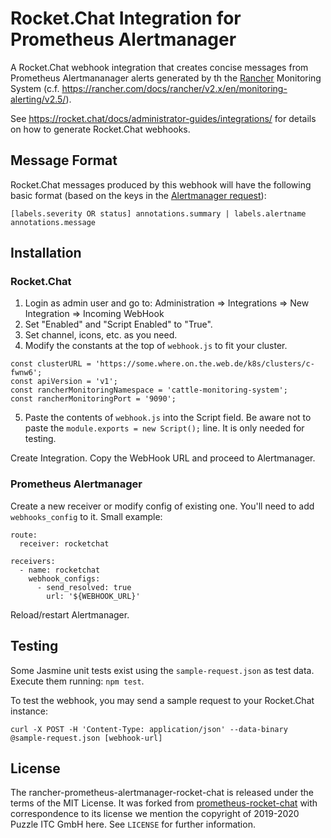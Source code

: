 # Rocket.Chat Integration for Prometheus Alertmanager

A Rocket.Chat webhook integration that creates concise messages from Prometheus Alertmananager alerts generated
by th the [Rancher](https://rancher.com/) Monitoring System (c.f. https://rancher.com/docs/rancher/v2.x/en/monitoring-alerting/v2.5/).

See https://rocket.chat/docs/administrator-guides/integrations/ for details on how to generate Rocket.Chat webhooks.

## Message Format

Rocket.Chat messages produced by this webhook will have the following basic format (based on the keys in the [Alertmanager request](sample-request.json)):

    [labels.severity OR status] annotations.summary | labels.alertname
    annotations.message

## Installation

### Rocket.Chat

1. Login as admin user and go to: Administration => Integrations => New Integration => Incoming WebHook
2. Set "Enabled" and "Script Enabled" to "True".
3. Set channel, icons, etc. as you need.
4. Modify the constants at the top of `webhook.js` to fit your cluster.
```
const clusterURL = 'https://some.where.on.the.web.de/k8s/clusters/c-fwnw6';
const apiVersion = 'v1';
const rancherMonitoringNamespace = 'cattle-monitoring-system';
const rancherMonitoringPort = '9090';
```
5. Paste the contents of `webhook.js` into the Script field. Be aware not to paste the `module.exports = new Script();` 
line. It is only needed for testing.


Create Integration. Copy the WebHook URL and proceed to Alertmanager.

### Prometheus Alertmanager

Create a new receiver or modify config of existing one. You'll need to add `webhooks_config` to it. Small example:

    route:
      receiver: rocketchat

    receivers:
      - name: rocketchat
        webhook_configs:
          - send_resolved: true
            url: '${WEBHOOK_URL}'

Reload/restart Alertmanager.

## Testing

Some Jasmine unit tests exist using the `sample-request.json` as test data. Execute them running: `npm test`.

To test the webhook, you may send a sample request to your Rocket.Chat instance:

    curl -X POST -H 'Content-Type: application/json' --data-binary @sample-request.json [webhook-url]

## License

The rancher-prometheus-alertmanager-rocket-chat is released under the terms of the MIT License.
It was forked from [prometheus-rocket-chat](https://github.com/puzzle/prometheus-rocket-chat)
with correspondence to its license we mention the copyright of 2019-2020 Puzzle ITC GmbH here.
See `LICENSE` for further information.
